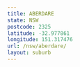 ```yaml
---
title: ABERDARE
state: NSW
postcode: 2325
latitude: -32.977861
longitude: 151.317476
url: /nsw/aberdare/
layout: suburb
---
```

